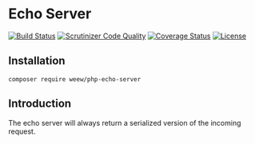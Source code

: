 # Echo Server

[![Build Status](https://travis-ci.org/weew/php-echo-server.svg?branch=master)](https://travis-ci.org/weew/php-echo-server)
[![Scrutinizer Code Quality](https://scrutinizer-ci.com/g/weew/php-echo-server/badges/quality-score.png?b=master)](https://scrutinizer-ci.com/g/weew/php-echo-server/?branch=master)
[![Coverage Status](https://coveralls.io/repos/weew/php-echo-server/badge.svg?branch=master&service=github)](https://coveralls.io/github/weew/php-echo-server?branch=master)
[![License](https://poser.pugx.org/weew/php-echo-server/license)](https://packagist.org/packages/weew/php-echo-server)

## Installation

`composer require weew/php-echo-server`

## Introduction

The echo server will always return a serialized version of the incoming request.
